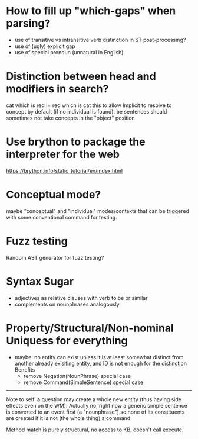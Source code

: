 # How to fill up "which-gaps" when parsing?
- use of transitive vs intransitive verb distinction in ST post-processing?
- use of (ugly) explicit gap
- use of special pronoun (unnatural in English)

# Distinction between head and modifiers in search?
cat which is red != red which is cat
this to allow Implicit to resolve to concept by default (if no individual is found).
be sentences should sometimes not take concepts in the "object" position

# Use brython to package the interpreter for the web
https://brython.info/static_tutorial/en/index.html

# Conceptual mode?
maybe "conceptual" and "individual" modes/contexts that can be triggered with some conventional command for testing.

# Fuzz testing
Random AST generator for fuzz testing?

# Syntax Sugar
- adjectives as relative clauses with verb to be or similar
- complements on nounphrases analogously

# Property/Structural/Non-nominal Uniquess for everything
- maybe: no entity can exist unless it is at least somewhat distinct from another already exisiting entity, and ID is not enough for the distinction
	Benefits
	- remove Negation(NounPhrase) special case 
	- remove Command(SimpleSentence) special case

---------------------
Note to self: a question may create a whole new entity (thus having side effects even on the WM). Actually no, right now a generic simple sentence is converted to an event first (a "nounphrase") so none of its constituents are created if it is not (the whole thing) a command.

Method match is purely structural, no access to KB, doesn't call execute.